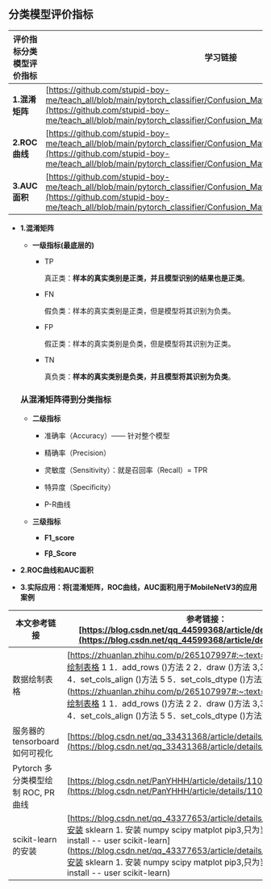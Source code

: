 ## 分类模型评价指标

|评价指标分类模型评价指标|学习链接|
|-|-|
|**1.混淆矩阵**|[https://github.com/stupid-boy-me/teach_all/blob/main/pytorch_classifier/Confusion_Matrix/docs/1.Confusion_MAatrix.md](https://github.com/stupid-boy-me/teach_all/blob/main/pytorch_classifier/Confusion_Matrix/docs/1.Confusion_MAatrix.md)|
|**2.ROC曲线**|[https://github.com/stupid-boy-me/teach_all/blob/main/pytorch_classifier/Confusion_Matrix/docs/2.ROC_AOU.md](https://github.com/stupid-boy-me/teach_all/blob/main/pytorch_classifier/Confusion_Matrix/docs/2.ROC_AOU.md)|
|**3.AUC面积**|[https://github.com/stupid-boy-me/teach_all/blob/main/pytorch_classifier/Confusion_Matrix/docs/2.ROC_AOU.md](https://github.com/stupid-boy-me/teach_all/blob/main/pytorch_classifier/Confusion_Matrix/docs/2.ROC_AOU.md)|


- **1.混淆矩阵**

  - **一级指标(最底层的)**

    - TP

      真正类：**样本的真实类别是正类，并且模型识别的结果也是正类**。

    - FN

      假负类：样本的真实类别是正类，但是模型将其识别为负类。

    - FP

      假正类：样本的真实类别是负类，但是模型将其识别为正类。

    - TN

      真负类：**样本的真实类别是负类，并且模型将其识别为负类**。

  ### 从混淆矩阵得到分类指标

  - **二级指标**

    - 准确率（Accuracy）—— 针对整个模型

    - 精确率（Precision）

    - 灵敏度（Sensitivity）：就是召回率（Recall）= TPR

    - 特异度（Specificity）

    - P-R曲线

  - **三级指标**

    - **F1_score** 

    - **Fβ_Score**

- **2.ROC曲线和AUC面积**

- **3.实际应用：将[混淆矩阵，ROC曲线，AUC面积]用于MobileNetV3的应用案例**

|本文参考链接|参考链接：[https://blog.csdn.net/qq_44599368/article/details/121082272](https://blog.csdn.net/qq_44599368/article/details/121082272)|
|-|-|
|数据绘制表格|[https://zhuanlan.zhihu.com/p/265107997#:~:text=Python为输出的数据绘制表格 1 1．add_rows ()方法 2 2．draw ()方法 3,3．header ()方法 4 4．set_cols_align ()方法 5 5．set_cols_dtype ()方法](https://zhuanlan.zhihu.com/p/265107997#:~:text=Python为输出的数据绘制表格 1 1．add_rows ()方法 2 2．draw ()方法 3,3．header ()方法 4 4．set_cols_align ()方法 5 5．set_cols_dtype ()方法)|
|服务器的tensorboard如何可视化|[https://blog.csdn.net/qq_33431368/article/details/121943102](https://blog.csdn.net/qq_33431368/article/details/121943102)|
|Pytorch 多分类模型绘制 ROC, PR 曲线|[https://blog.csdn.net/PanYHHH/article/details/110741286](https://blog.csdn.net/PanYHHH/article/details/110741286)|
|scikit-learn的安装|[https://blog.csdn.net/qq_43377653/article/details/127580666#:~:text=安装 sklearn 1. 安装 numpy scipy matplot pip3,只为当前用户 安装 ： pip3 install -- user scikit-learn](https://blog.csdn.net/qq_43377653/article/details/127580666#:~:text=安装 sklearn 1. 安装 numpy scipy matplot pip3,只为当前用户 安装 ： pip3 install -- user scikit-learn)|
